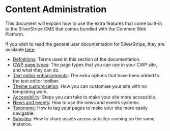 # Content Administration

This document will explain how to use the extra features that come built-in to the SilverStripe CMS that comes bundled
with the Common Web Platform.

If you wish to read the general user documentation for SilverStripe, they are available
[here](http://userhelp.silverstripe.org).

 * [Definitions](definitions): Terms used in this section of the documentation.
 * [CWP page types](page_types): The page types that you can use in your CWP site, and what they can do.
 * [Text editor enhancements](text_editor_options): The extra options that have been added to the text editor toolbar.
 * [Theme customisation](theme_customisation): How you can customise your site with no templating work.
 * [Accessibility](accessibility): Steps you can take to make your site more accessible.
 * [News and events](news_and_events): How to use the news and events systems.
 * [Taxonomy](taxonomy): How to tag your pages to make your site more easily navigable.
 * [Subsites](subsites): How to share assets across subsites running on the same instance.